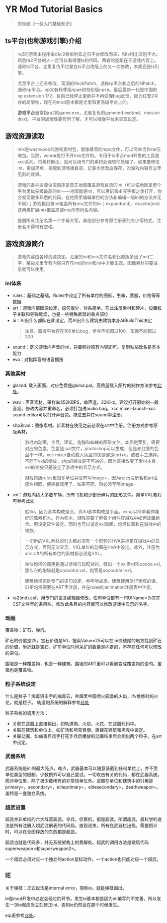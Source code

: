 # YR Mod Tutorial Basics

> 原标题《一些入门基础知识》

## ts平台(也称游戏引擎)介绍

> ra2的游戏主程序由c&c2泰伯利亚之日平台修改而来，和ts相比区别不大。熟悉ra2平台的人一定可以看得懂ts的代码。两者的差距在于游戏内容上。通称ts平台。尤里复仇不过是在ts平台改版上的又一次修改，本质还是ts引擎。

> 尤里平台上还有修改，英国的RockPatch，通称rp平台和之后的NPatch，通称np平台。np又有秋季版npae和特别版npse。最后最新一代是中国的np extension 172，目前已经停止更新并不再受理bug反馈。因为红警2平台的局限性，现在的mod基本都是尤里和更高级平台上的。

> **游戏平台**通常指ra2的game.exe，尤里复仇的gamemd.exe(md，mission disk)。平台的局限性要有所了解，才可以根据平台来实现设定。

## 游戏资源读取

> mix是westwood的游戏素材包，就像暴雪的mpq文件，可以简单当作rar压缩包。当然，winrar是打不开mix文件的。专用于ts平台mod开发的工具是xcc系列。将素材解压，就可以用专门的素材处理软件处理了。如果要修改ini，更加简单，提取到游戏根目录，记事本修改后保存，对游戏内容有立竿见影的效果。

> 游戏的各种资源读取顺序是首先地图覆盖游戏目录的ini（可以说地图是整个平台里优先级最高的ini——地图就是ini，可以用记事本写字板之类打开，你会发现很多熟悉的代码，在地图里编辑单位的方法和编辑一般ini的方法并无不同）；游戏根目录ini覆盖所有mix文件的ini；expand(md)，ecache(md)这两类扩展mix覆盖原装mix所有同名内容。

> 提倡所有注册名第一个字母大写，其他部分参考原注册表的大小写格式。注册名不得带有空格。

## 游戏资源简介

> 游戏内容由各种资源决定。尤里的ini和mix文件名都比原版多出了md二字，某些尤里专有内容只有在md的mix和ini中才能生效。图像素材只要注册就可以使用。

### ini体系

- rules：基础之基础。Rules中设定了所有单位的图形，生命，武器，价格等等数据
- art：游戏内部图像设定，语句很少，体系简单。在此注册素材和碎片，设置粒子关联和导弹尾烟，也是一些特殊武器的重点部位
- ai：AI出什么部队在此设定，而AI出什么建筑由建筑本身AIBuildThis决定
  > 注意，原版平台存在100单位bug，步兵不能超过100，车辆不能超过200
- sound：定义游戏内声音的ini，只要照抄原有内容即可。复制粘贴改名是基本能力
- eva：对指挥官的语音播报

### 其他素材

- glslmd: 载入画面，对应色盘是glsmd.pal。高质量载入图片的制作方法参考[此处](https://tieba.baidu.com/f?kz=1013755765)。
- wav：声音素材，采样率352KBPS，单声道，22KHz。建议打开原始的一段音频，修改内容并重命名。必须打包进audio.bag。xcc mixer-launch-xcc sound editor可以打开声音包。拖进去并在sound中注册。
- shp和vxl：图像素材。新素材在使用之前必须在art中注册。注册方式参考原版素材。
  > 游戏内动画，步兵，建筑，炮弹和蜘蛛的图形文件。本质是索引，需要对应的色盘。色盘是.pal文件，photoshop可以生成，但是和红警的色盘不一样。xcc mixer自动载入色盘的快捷键是ctrl+q，或者手工选择。不同于vxl的缩放，shp的缩放是不可逆的，因为直接改变了素材本身，vxl的缩放只是设定了游戏中的显示方式。

  > 游戏原版rules里很多单位并没有写Image=，因为rules注册名和art注册名相同，便直接调用了。如果不同，则必须写明Image=
- vxl：游戏内绝大多数车辆，所有飞机和少部分碎片的图形文件。简单VXL教程可参考[此处](https://tieba.baidu.com/f?kz=690182833)
  > 假3d，因为基本构成是点，真3d基本构成是平面。vxl可以简单看作堆好的像素积木。作为积木，游戏需要了解各个组件在游戏中如何放置组合。用设定软件设定。同时也可以设定vxl动画，炮塔位置和在游戏中的缩放。

  > 一切新的VXL素材的引入都必须有一个配套的HVA来标定在游戏中的显示方式，否则无法显示。VXL单位的动画在HVA中设定。此外，注册为aircraft的所有单位的素材都必须是VXL。

  > 单位炮塔的调用是通过游戏自动配对的，假如一个vxl素材叫ooooo.vxl,那么它的炮塔就是oooootur.vxl，炮管是ooooobarl.vxl。

  > 建筑炮塔则是专门的语句设定，参考哨戒炮。建筑使用SHP炮塔的话，SHP炮塔需要在ART里注册，并在rules的animation注册表中注册。

- ra2(md).csf，用专门的语言编辑器修改。任何单位都有一句UIName=为其在CSF文件里的条目名，修改此条目的内容就可以修改游戏中显示的名字。

### 动画

覆盖物：矿石，弹坑。

矿石的价值是25，宝石价值是50，搜索Value=25可以在ini快结尾的地方找到矿石的价值，附近就是宝石。矿车单位时间采矿的数量是内定的，不存在任何可以修改的语句。

围墙是一种覆盖物，也是一种建筑。围墙的ART里可以看到变成覆盖物的语句。宝箱也是覆盖物。

### 粒子系统设定

什么是粒子？病毒狙击手的病毒云，共辉里中国喷火碉堡的火焰，ifv维修时的火花，就是粒子。
轨道炮系统的解释参考[此处](https://tieba.baidu.com/f?kz=865014555)

粒子系统的调用方法：

- 关联在武器上直接输出，如轨道炮，火焰，火花，在武器代码中。
- 关联在建筑和单位上，如矿场和坦克冒烟，直接在建筑和坦克中设定。
- 关联动画，如病毒巨鸡手打死步兵后播放的动画结束后会刷出两个粒子。在art中设定。

### 武器系统

武器系统是ini的最大亮点，难点，武器基本可以随意装载到任何单位上，并不受单位类型的限制。少数例外可以自己尝试。一切攻击有关的代码，都在武器系统，而非单位里，除了极少数稀有的非常规单位外。武器在单位和建筑中的引用是primary=，secondary=，eliteprimary=，elitesecondary=，deathweapon=。盖特是一套独立系统。

### 超武设置

超武并非单纯的六大阵营超武。伞兵，侦察机，都是超武。所谓超武，最科学的说法是所有注册入超武注册表的代码段。直观说来，所有在武器栏出现，需要倒计时，可以在全图释放的东西都是超武。

超武也就是代码多，并无系统架构上的费解处。超武的调用方法是建筑代码superweapon=和superweapon2=。

一个超武必须对应一个独立的action鼠标动作，一个action也只能对应一个超武。

## IE

关于弹框：正式说法是internal error，简称ie，就是弹框踢出。

ie是mod开发中必定会经过的环节。发生ie基本都是因为ini编写的不完善，所以发生一次ie就应当立刻修正ini，否则ie仍然会在那个时候发生。

eip表参考[此处](https://www.modenc.renegadeprojects.com/Internal_Error)。